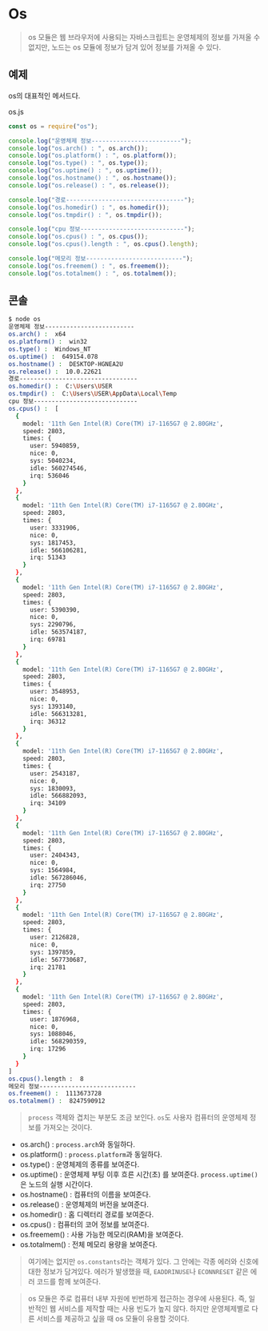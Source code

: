 # Os

> os 모듈은 웹 브라우저에 사용되는 자바스크립트는 운영체제의 정보를 가져올 수 없지만, 노드는 os 모듈에 정보가 담겨 있어 정보를 가져올 수 있다.

## 예제

os의 대표적인 메서드다.

os.js

```js
const os = require("os");

console.log("운영체제 정보-------------------------");
console.log("os.arch() : ", os.arch());
console.log("os.platform() : ", os.platform());
console.log("os.type() : ", os.type());
console.log("os.uptime() : ", os.uptime());
console.log("os.hostname() : ", os.hostname());
console.log("os.release() : ", os.release());

console.log("경로---------------------------------");
console.log("os.homedir() : ", os.homedir());
console.log("os.tmpdir() : ", os.tmpdir());

console.log("cpu 정보-----------------------------");
console.log("os.cpus() : ", os.cpus());
console.log("os.cpus().length : ", os.cpus().length);

console.log("메모리 정보---------------------------");
console.log("os.freemem() : ", os.freemem());
console.log("os.totalmem() : ", os.totalmem());
```

## 콘솔

```bash
$ node os
운영체제 정보-------------------------
os.arch() :  x64
os.platform() :  win32
os.type() :  Windows_NT
os.uptime() :  649154.078
os.hostname() :  DESKTOP-HGNEA2U
os.release() :  10.0.22621
경로---------------------------------
os.homedir() :  C:\Users\USER
os.tmpdir() :  C:\Users\USER\AppData\Local\Temp
cpu 정보-----------------------------
os.cpus() :  [
  {
    model: '11th Gen Intel(R) Core(TM) i7-1165G7 @ 2.80GHz',
    speed: 2803,
    times: {
      user: 5940859,
      nice: 0,
      sys: 5040234,
      idle: 560274546,
      irq: 536046
    }
  },
  {
    model: '11th Gen Intel(R) Core(TM) i7-1165G7 @ 2.80GHz',
    speed: 2803,
    times: {
      user: 3331906,
      nice: 0,
      sys: 1817453,
      idle: 566106281,
      irq: 51343
    }
  },
  {
    model: '11th Gen Intel(R) Core(TM) i7-1165G7 @ 2.80GHz',
    speed: 2803,
    times: {
      user: 5390390,
      nice: 0,
      sys: 2290796,
      idle: 563574187,
      irq: 69781
    }
  },
  {
    model: '11th Gen Intel(R) Core(TM) i7-1165G7 @ 2.80GHz',
    speed: 2803,
    times: {
      user: 3548953,
      nice: 0,
      sys: 1393140,
      idle: 566313281,
      irq: 36312
    }
  },
  {
    model: '11th Gen Intel(R) Core(TM) i7-1165G7 @ 2.80GHz',
    speed: 2803,
    times: {
      user: 2543187,
      nice: 0,
      sys: 1830093,
      idle: 566882093,
      irq: 34109
    }
  },
  {
    model: '11th Gen Intel(R) Core(TM) i7-1165G7 @ 2.80GHz',
    speed: 2803,
    times: {
      user: 2404343,
      nice: 0,
      sys: 1564984,
      idle: 567286046,
      irq: 27750
    }
  },
  {
    model: '11th Gen Intel(R) Core(TM) i7-1165G7 @ 2.80GHz',
    speed: 2803,
    times: {
      user: 2126828,
      nice: 0,
      sys: 1397859,
      idle: 567730687,
      irq: 21781
    }
  },
  {
    model: '11th Gen Intel(R) Core(TM) i7-1165G7 @ 2.80GHz',
    speed: 2803,
    times: {
      user: 1876968,
      nice: 0,
      sys: 1088046,
      idle: 568290359,
      irq: 17296
    }
  }
]
os.cpus().length :  8
메모리 정보---------------------------
os.freemem() :  1113673728
os.totalmem() :  8247590912
```

> `process` 객체와 겹치는 부분도 조금 보인다. `os`도 사용자 컴퓨터의 운영체제 정보를 가져오는 것이다.

- os.arch() : `process.arch`와 동일하다.
- os.platform() : `process.platform`과 동일하다.
- os.type() : 운영체제의 종류를 보여준다.
- os.uptime() : 운영체제 부팅 이후 흐른 시간(초) 를 보여준다. `process.uptime()`은 노드의 실행 시간이다.
- os.hostname() : 컴퓨터의 이름을 보여준다.
- os.release() : 운영체제의 버전을 보여준다.
- os.homedir() : 홈 디렉터리 경로를 보여준다.
- os.cpus() : 컴퓨터의 코어 정보를 보여준다.
- os.freemem() : 사용 가능한 메모리(RAM)을 보여준다.
- os.totalmem() : 전체 메모리 용량을 보여준다.

> 여기에는 없지만 `os.constants`라는 객체가 있다. 그 안에는 각종 에러와 신호에 대한 정보가 담겨있다. 에러가 발생했을 때, `EADDRINUSE`나 `ECONNRESET` 같은 에러 코드를 함께 보여준다.

> os 모듈은 주로 컴퓨터 내부 자원에 빈번하게 접근하는 경우에 사용된다. 즉, 일반적인 웹 서비스를 제작할 때는 사용 빈도가 높지 않다. 하지만 운영체제별로 다른 서비스를 제공하고 싶을 때 os 모듈이 유용할 것이다.
